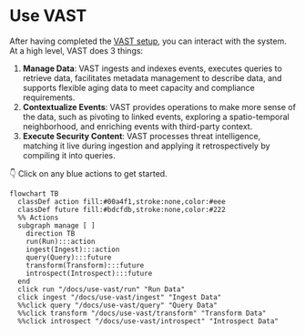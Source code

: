 # Use VAST

After having completed the [VAST setup](/docs/setup-vast), you can interact with
the system. At a high level, VAST does 3 things:

1. **Manage Data**: VAST ingests and indexes events, executes queries to
   retrieve data, facilitates metadata management to describe data, and supports
   flexible aging data to meet capacity and compliance requirements.
2. **Contextualize Events**: VAST provides operations to make more sense of the
   data, such as pivoting to linked events, exploring a spatio-temporal
   neighborhood, and enriching events with third-party context.
3. **Execute Security Content**: VAST processes threat intelligence, matching it
   live during ingestion and applying it retrospectively by compiling it into queries.

👇 Click on any blue actions to get started.

```mermaid
flowchart TB
  classDef action fill:#00a4f1,stroke:none,color:#eee
  classDef future fill:#bdcfdb,stroke:none,color:#222
  %% Actions
  subgraph manage [ ]
    direction TB
    run(Run):::action
    ingest(Ingest):::action
    query(Query):::future
    transform(Transform):::future
    introspect(Introspect):::future
  end
  click run "/docs/use-vast/run" "Run Data"
  click ingest "/docs/use-vast/ingest" "Ingest Data"
  %%click query "/docs/use-vast/query" "Query Data"
  %%click transform "/docs/use-vast/transform" "Transform Data"
  %%click introspect "/docs/use-vast/introspect" "Introspect Data"
```
